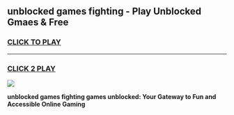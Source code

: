 
## unblocked games fighting - Play Unblocked Gmaes & Free
<h3>
<a href="https://premium.freeplayer.one?title=unblocked_games_fighting&ref=19F">CLICK TO PLAY</a></h3>
<hr>

<h3>
<a href="https://premium.freeplayer.one?title=unblocked_games_fighting&ref=19F">CLICK 2 PLAY</a>
  
</h3>

<a href="https://premium.freeplayer.one?title=unblocked_games_fighting&ref=19F/"><img src="https://clearcache.store/games.png"></a>


**unblocked games fighting games unblocked: Your Gateway to Fun and Accessible Online Gaming**
